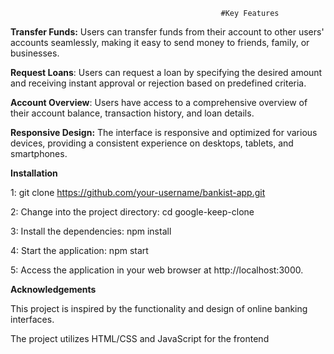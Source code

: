                                                    #Key Features
                                                   
**Transfer Funds:** Users can transfer funds from their account to other users' accounts seamlessly, making it easy to send money to friends, family, or businesses.

**Request Loans**: Users can request a loan by specifying the desired amount and receiving instant approval or rejection based on predefined criteria.

**Account Overview**: Users have access to a comprehensive overview of their account balance, transaction history, and loan details.

**Responsive Design:** The interface is responsive and optimized for various devices, providing a consistent experience on desktops, tablets, and smartphones.



**Installation**                  

1: git clone https://github.com/your-username/bankist-app.git

2: Change into the project directory: cd google-keep-clone

3: Install the dependencies: npm install

4: Start the application: npm start

5: Access the application in your web browser at http://localhost:3000.



**Acknowledgements**
                                                     
  This project is inspired by the functionality and design of online banking interfaces.
  
  The project utilizes HTML/CSS and JavaScript for the frontend 
